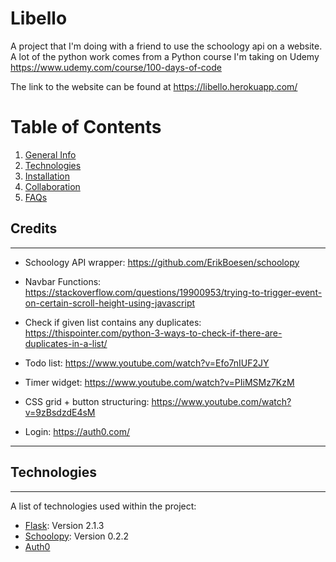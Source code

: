 

# Libello
A project that I'm doing with a friend to use the schoology api on a website. A lot of the python work comes from a Python course I'm taking on Udemy  https://www.udemy.com/course/100-days-of-code

The link to the website can be found at https://libello.herokuapp.com/


# Table of Contents
1. [General Info](#libello)
2. [Technologies](#technologies)
3. [Installation](#installation)
4. [Collaboration](#collaboration)
5. [FAQs](#faqs)


## Credits 
***

* Schoology API wrapper: https://github.com/ErikBoesen/schoolopy

* Navbar Functions: https://stackoverflow.com/questions/19900953/trying-to-trigger-event-on-certain-scroll-height-using-javascript

* Check if given list contains any duplicates: https://thispointer.com/python-3-ways-to-check-if-there-are-duplicates-in-a-list/

* Todo list: https://www.youtube.com/watch?v=Efo7nIUF2JY

* Timer widget: https://www.youtube.com/watch?v=PIiMSMz7KzM 

* CSS grid + button structuring: https://www.youtube.com/watch?v=9zBsdzdE4sM 

* Login: https://auth0.com/

***




## Technologies
***
A list of technologies used within the project:
* [Flask](https://flask.palletsprojects.com/en/2.2.x/): Version 2.1.3
* [Schoolopy](https://github.com/ErikBoesen/schoolopy): Version 0.2.2
* [Auth0](https://auth0.com/)
